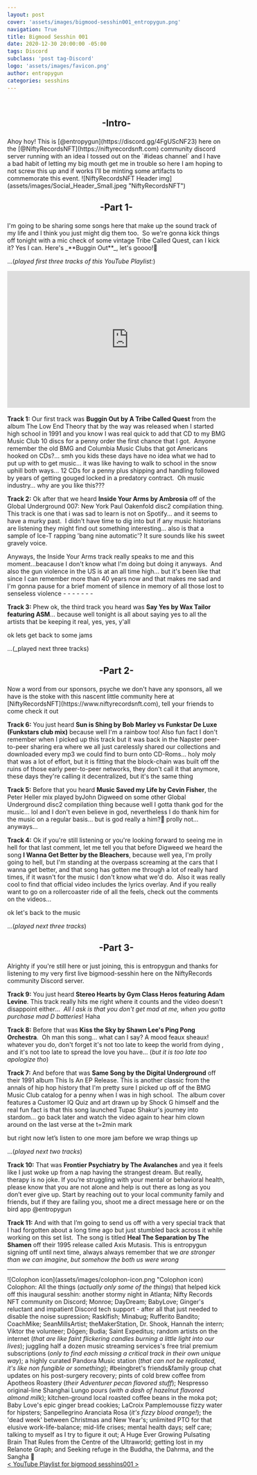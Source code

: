 ```yaml
---
layout: post
cover: 'assets/images/bigmood-sesshin001_entropygun.png'
navigation: True
title: Bigmood Sesshin 001
date: 2020-12-30 20:00:00 -05:00
tags: Discord
subclass: 'post tag-Discord'
logo: 'assets/images/favicon.png'
author: entropygun
categories: sesshins
---
```

</br>
<h2><p align="center">-Intro-</p></h2>
Ahoy hoy! This is [@entropygun](https://discord.gg/4FgUScNF23) here on the [@NiftyRecordsNFT](https://niftyrecordsnft.com) community discord server running with an idea I tossed out on the `#ideas channel` and I have a bad habit of letting my big mouth get me in trouble so here I am hoping to not screw this up and if works I’ll be minting some artifacts to commemorate this event.
![NiftyRecordsNFT Header img](assets/images/Social_Header_Small.jpeg "NiftyRecordsNFT")

<h2><p align="center">
    -Part 1-
</p></h2>
I'm going to be sharing some songs here that make up the sound track of my life and I think you just might dig them too.  So we're gonna kick things off tonight with a mic check of some vintage Tribe Called Quest, can I kick it? Yes I can. Here's _**Buggin Out**_, let's goooo!🚀

...(_played first three tracks of this YouTube Playlist:_)  
<!-- more -->  

<iframe width="560" height="315" src="https://www.youtube.com/embed/videoseries?list=PLfvyalrCJ86rLf8wrft2QxKL1_j3kZQqC" title="YouTube video player" frameborder="0" allow="accelerometer; autoplay; clipboard-write; encrypted-media; gyroscope; picture-in-picture" allowfullscreen></iframe>
  
**Track 1:** Our first track was **Buggin Out by A Tribe Called Quest** from the album The Low End Theory that by the way was released when I started high school in 1991 and you know I was real quick to add that CD to my BMG Music Club 10 discs for a penny order the first chance that I got.  Anyone remember the old BMG and Columbia Music Clubs that got Americans hooked on CDs?... smh you kids these days have no idea what we had to put up with to get music... it was like having to walk to school in the snow uphill both ways... 12 CDs for a penny plus shipping and handling followed by years of getting gouged locked in a predatory contract.  Oh music industry… why are you like this???

**Track 2:** Ok after that we heard **Inside Your Arms by Ambrosia** off of the Global Underground 007: New York Paul Oakenfold disc2 compilation thing. This track is one that i was sad to learn is not on Spotify... and it seems to have a murky past.  I didn't have time to dig into but if any music historians are listening they might find out something interesting... also is that a sample of Ice-T rapping 'bang nine automatic'? It sure sounds like his sweet gravely voice.  

Anyways, the Inside Your Arms track really speaks to me and this moment...beacause I don't know what I'm doing but doing it anyways.  And also the gun violence in the US is at an all time high... but it's been like that since I can remember more than 40 years now and that makes me sad and I'm gonna pause for a brief moment of silence in memory of all those lost to senseless violence - - - - - - -

**Track 3:** Phew ok, the third track you heard was **Say Yes by Wax Tailor featuring ASM**... because well tonight is all about saying yes to all the artists that be keeping it real, yes, yes, y'all

ok lets get back to some jams  

...(_played next three tracks)

<h2><p align="center">
    -Part 2-
</p></h2>
Now a word from our sponsors, psyche we don't have any sponsors, all we have is the stoke with this nascent little community here at [NiftyRecordsNFT](https://www.niftyrecordsnft.com), tell your friends to come check it out

**Track 6:** You just heard **Sun is Shing by Bob Marley vs Funkstar De Luxe (Funkstars club mix)** because well I'm a rainbow too! Also fun fact I don't remember when I picked up this track but it was back in the Napster peer-to-peer sharing era where we all just carelessly shared our collections and downloaded every mp3 we could find to burn onto CD-Roms... holy moly that was a lot of effort, but it is fitting that the block-chain was built off the ruins of those early peer-to-peer networks, they don't call it that anymore, these days they're calling it decentralized, but it's the same thing

**Track 5:** Before that you heard **Music Saved my Life by Cevin Fisher**, the Peter Heller mix played byJohn Digweed on some other Global Underground disc2 compilation thing because well I gotta thank god for the music... lol and I don't even believe in god, nevertheless I do thank him for the music on a regular basis... but is god really a him?🤔 prolly not... anyways...

**Track 4:** Ok if you're still listening or you're looking forward to seeing me in hell for that last comment, let me tell you that before Digweed we heard the song **I Wanna Get Better by the Bleachers**, because well yea, I'm prolly going to hell, but I'm standing at the overpass screaming at the cars that I wanna get better, and that song has gotten me through a lot of really hard times, if it wasn't for the music I don't know what we'd do.  Also it was really cool to find that official video includes the lyrics overlay. And if you really want to go on a rollercoaster ride of all the feels, check out the comments on the videos... 

ok let's back to the music

...(_played next three tracks_)  

<h2><p align="center">
    -Part 3-
</p>
</h2>
Alrighty if you're still here or just joining, this is entropygun and thanks for listening to my very first live bigmood-sesshin here on the NiftyRecords community Discord server.  

**Track 9:** You just heard **Stereo Hearts by Gym Class Heros featuring Adam Levine**. This track really hits me right where it counts and the video doesn't disappoint either...  _All I ask is that you don't get mad at me, when you gotta purchase mad D batteries_! Haha

**Track 8:** Before that was **Kiss the Sky by Shawn Lee's Ping Pong Orchestra**.  Oh man this song... what can I say? A mood feaux sheaux! whatever you do, don't forget it's not too late to keep the world from dying , and it's not too late to spread the love you have... (_but it is too late too apologize tho_)

**Track 7:** And before that was **Same Song by the Digital Underground** off their 1991 album This Is An EP Release. This is another classic from the annals of hip hop history that I'm pretty sure I picked up off of the BMG Music Club catalog for a penny when I was in high school.  The album cover features a Customer IQ Quiz and art drawn up by Shock G himself and the real fun fact is that this song launched Tupac Shakur's journey into stardom... go back later and watch the video again to hear him clown around on the last verse at the t=2min mark

but right now let’s listen to one more jam before we wrap things up

...(_played next two tracks_)  

**Track 10:** That was **Frontier Psychiatry by The Avalanches** and yea it feels like I just woke up from a nap having the strangest dream. But really, therapy is no joke. If you’re struggling with your mental or behavioral health, please know that you are not alone and help is out there as long as you don’t ever give up. Start by reaching out to your local community family and friends, but if they are failing you, shoot me a direct message here or on the bird app @entropygun

**Track 11:** And with that I’m going to send us off with a very special track that I had forgotten about a long time ago but just stumbled back across it while working on this set list.  The song is titled **Heal The Separation by The Shamen** off their 1995 release called Axis Mutasis. This is entropygun signing off until next time, always always remember that we _are stronger than we can imagine_, _but somehow the both us were wrong_

---

![Colophon icon](assets/images/colophon-icon.png "Colophon icon)
Colophon: All the things (_actually only some of the things_) that helped kick off this inaugural sesshin: another stormy night in Atlanta; Nifty Records NFT community on Discord; Monroe; DayDream; BabyLove; Ginger's reluctant and impatient Discord tech support - after all that just needed to disable the noise supression; Rasklfish; Minabug; Rufferito Bandito; CoachMike; SeanMillsArtist; theMakerStation, Dr. Shook, Hannah the intern; Viktor the volunteer; Dōgen; Budia; Saint Expeditus; random artists on the internet (_that are like faint flickering candles burning a little light into our lives_); juggling half a dozen music streaming services's free trial premium subscriptions (_only to find each missing a critical track in their own unique way_); a highly curated Pandora Music station (_that can not be replicated, it's like non fungible or something_); #beingbret's friends&family group chat updates on his post-surgery recovery; pints of cold brew coffee from Apotheos Roastery (_their Adventurer pecan flavored stuff_); Nespresso original-line Shanghai Lungo pours (_with a dash of hazelnut flavored almond milk_); kitchen-ground local roasted coffee beans in the moka pot; Baby Love's epic ginger bread cookies; LaCroix Pamplemousse fizzy water for hipsters; Sanpellegrino Aranciata Rosa (_it's fizzy blood orange!_); the 'dead week' between Christmas and New Year's; unlimited PTO for that elusive work-life-balance; mid-life crises; mental health days; self care; talking to myself as I try to figure it out; A Huge Ever Growing Pulsating Brain That Rules from the Centre of the Ultraworld; getting lost in my Relanote Graph; and Seeking refuge in the Buddha, the Dahrma, and the Sangha 🙏  
[< YouTube Playlist for bigmood sesshins001 >](https://youtube.com/playlist?list=PLfvyalrCJ86rLf8wrft2QxKL1_j3kZQqC) 
